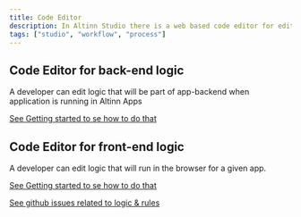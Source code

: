 ```yaml
---
title: Code Editor
description: In Altinn Studio there is a web based code editor for editing front-end and back-end logic
tags: ["studio", "workflow", "process"]
---
```



## Code Editor for back-end logic
A developer can edit logic that will be part of app-backend when application is running in Altinn Apps

[See Getting started to se how to do that](https://docs.altinn.studio/getting-started/app-creation/logic/)

## Code Editor for front-end logic
A developer can edit logic that will run in the browser for a given app.

[See Getting started to se how to do that](https://docs.altinn.studio/getting-started/app-creation/logic/)


[See github issues related to logic & rules](https://github.com/Altinn/altinn-studio/labels/logic%20%26%20rules)










